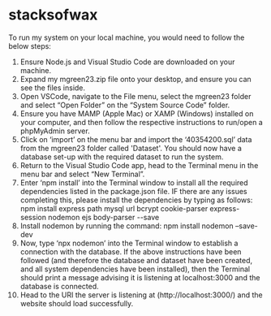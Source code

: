 # stacksofwax

To run my system on your local machine, you would need to follow the below steps:

1.	Ensure Node.js  and Visual Studio Code  are downloaded on your machine.
2.	Expand my mgreen23.zip file onto your desktop, and ensure you can see the files inside.
3.	Open VSCode, navigate to the File menu, select the mgreen23 folder and select “Open Folder” on the “System Source Code” folder.
4.	Ensure you have MAMP  (Apple Mac) or XAMP  (Windows) installed on your computer, and then follow the respective instructions to run/open a phpMyAdmin server.
5.	Click on ‘import’ on the menu bar and import the ‘40354200.sql’ data from the mgreen23 folder called 'Dataset'. You should now have a database set-up with the required dataset to run the system.
6.	Return to the Visual Studio Code app, head to the Terminal menu in the menu bar and select “New Terminal”.
7.	Enter ‘npm install’ into the Terminal window to install all the required dependencies listed in the package.json file. IF there are any issues completing this, please install the dependencies by typing as follows:
npm install express path mysql url bcrypt cookie-parser express-session nodemon ejs body-parser --save
8.	Install nodemon by running the command: npm install nodemon –save-dev 
9.	Now, type ‘npx nodemon’ into the Terminal window to establish a connection with the database. If the above instructions have been followed (and therefore the database and dataset have been created, and all system dependencies have been installed), then the Terminal should print a message advising it is listening at localhost:3000 and the database is connected.
10.	Head to the URI the server is listening at (http://localhost:3000/) and the website should load successfully.
